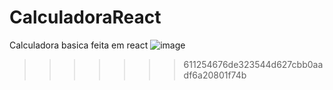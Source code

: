 # CalculadoraReact
 Calculadora basica feita em react
![image](https://github.com/AlexandreSantanaa/CalculadoraReact/assets/126908528/0702a0cb-c906-444c-a421-d25dcda16dba)
>>>>>>> 611254676de323544d627cbb0aadf6a20801f74b
